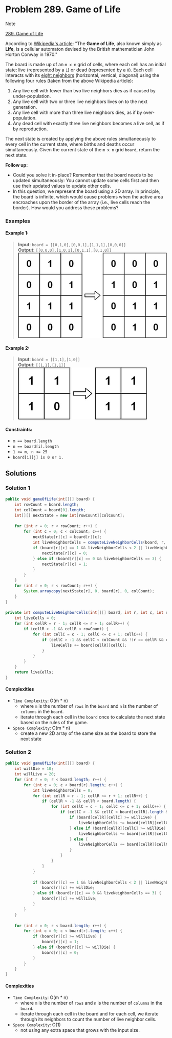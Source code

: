 # Problem 289. Game of Life

> [!NOTE]
> [289. Game of Life](https://leetcode.com/problems/game-of-life/description/?envType=study-plan-v2&envId=top-interview-150)

According to [Wikipedia's article](https://en.wikipedia.org/wiki/Conway%27s_Game_of_Life): "The **Game of Life**, also known simply as **Life**, is a cellular automaton devised by the British mathematician John Horton Conway in 1970."

The board is made up of an `m x n` grid of cells, where each cell has an initial state: live (represented by a `1`) or dead (represented by a `0`). Each cell interacts with its [eight neighbors](https://en.wikipedia.org/wiki/Moore_neighborhood) (horizontal, vertical, diagonal) using the following four rules (taken from the above Wikipedia article):

1. Any live cell with fewer than two live neighbors dies as if caused by under-population.
2. Any live cell with two or three live neighbors lives on to the next generation.
3. Any live cell with more than three live neighbors dies, as if by over-population.
4. Any dead cell with exactly three live neighbors becomes a live cell, as if by reproduction.

The next state is created by applying the above rules simultaneously to every cell in the current state, where births and deaths occur simultaneously. Given the current state of the `m x n` grid `board`, return the next state.

**Follow up:**

- Could you solve it in-place? Remember that the board needs to be updated simultaneously: You cannot update some cells first and then use their updated values to update other cells.
- In this question, we represent the board using a 2D array. In principle, the board is infinite, which would cause problems when the active area encroaches upon the border of the array (i.e., live cells reach the border). How would you address these problems?

### Examples

#### Example 1:

> **Input**: `board = [[0,1,0],[0,0,1],[1,1,1],[0,0,0]]`<br/>
> **Output**: `[[0,0,0],[1,0,1],[0,1,1],[0,1,0]]`<br/>
![#289 - Example 01](images/0289-01.png)

#### Example 2:

> **Input**: `board = [[1,1],[1,0]]`<br/>
> **Output**: `[[1,1],[1,1]]`<br/>
![#289 - Example 02](images/0289-02.png)

#### Constraints:

- `m == board.length`
- `n == board[i].length`
- `1 <= m, n <= 25`
- `board[i][j] is 0 or 1.`

## Solutions

### Solution 1

```java
public void gameOfLife(int[][] board) {
    int rowCount = board.length;
    int colCount = board[0].length;
    int[][] nextState = new int[rowCount][colCount];

    for (int r = 0; r < rowCount; r++) {
        for (int c = 0; c < colCount; c++) {
            nextState[r][c] = board[r][c];
            int liveNeighborCells = computeLiveNeighborCells(board, r, c, rowCount, colCount);
            if (board[r][c] == 1 && liveNeighborCells < 2 || liveNeighborCells > 3) {
                nextState[r][c] = 0;
            } else if (board[r][c] == 0 && liveNeighborCells == 3) {
                nextState[r][c] = 1;
            }
        }
    }
    for (int r = 0; r < rowCount; r++) {
        System.arraycopy(nextState[r], 0, board[r], 0, colCount);
    }
}

private int computeLiveNeighborCells(int[][] board, int r, int c, int rowCount, int colCount) {
    int liveCells = 0;
    for (int cellR = r - 1; cellR <= r + 1; cellR++) {
        if (cellR > -1 && cellR < rowCount) {
            for (int cellC = c - 1; cellC <= c + 1; cellC++) {
                if (cellC > -1 && cellC < colCount && !(r == cellR && c == cellC)) {
                    liveCells += board[cellR][cellC];
                }
            }
        }
    }
    return liveCells;
}
```

#### Complexities

- `Time Complexity`: O(m * n)
    - where `m` is the number of `rows` in the `board` and `n` is the number of `columns` in the `board`.
    - iterate through each cell in the `board` once to calculate the next state based on the rules of the game.
- `Space Complexity`: O(m * n)
    - create a new 2D array of the same size as the board to store the next state

### Solution 2

```java
public void gameOfLife(int[][] board) {
    int willDie = 10;
    int willLive = 20;
    for (int r = 0; r < board.length; r++) {
        for (int c = 0; c < board[r].length; c++) {
            int liveNeighborCells = 0;
            for (int cellR = r - 1; cellR <= r + 1; cellR++) {
                if (cellR > -1 && cellR < board.length) {
                    for (int cellC = c - 1; cellC <= c + 1; cellC++) {
                        if (cellC > -1 && cellC < board[cellR].length && !(r == cellR && c == cellC)) {
                            if (board[cellR][cellC] >= willLive) {
                                liveNeighborCells += board[cellR][cellC] - willLive;
                            } else if (board[cellR][cellC] >= willDie) {
                                liveNeighborCells += board[cellR][cellC] - willDie;
                            } else {
                                liveNeighborCells += board[cellR][cellC];
                            }
                        }
                    }
                }
            }

            if (board[r][c] == 1 && liveNeighborCells < 2 || liveNeighborCells > 3) {
                board[r][c] += willDie;
            } else if (board[r][c] == 0 && liveNeighborCells == 3) {
                board[r][c] += willLive;
            }
        }
    }

    for (int r = 0; r < board.length; r++) {
        for (int c = 0; c < board[r].length; c++) {
            if (board[r][c] >= willLive) {
                board[r][c] = 1;
            } else if (board[r][c] >= willDie) {
                board[r][c] = 0;
            }
        }
    }
}
```

#### Complexities

- `Time Complexity`: O(m * n)
    - where `m` is the number of `rows` and `n` is the number of `columns` in the `board`.
    - iterate through each cell in the board and for each cell, we iterate through its neighbors to count the number of live neighbor cells.
- `Space Complexity`: O(1)
    - not using any extra space that grows with the input size.
